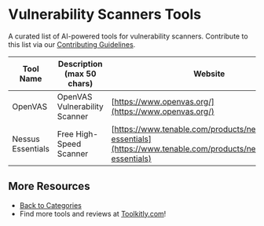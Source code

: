# Vulnerability Scanners Tools

A curated list of AI-powered tools for vulnerability scanners. Contribute to this list via our [Contributing Guidelines](https://github.com/ToolkitlyAI/awesome-ai-tools/blob/master/CONTRIBUTING.md).

| Tool Name | Description (max 50 chars) | Website |
|-----------|----------------------------|---------|
| OpenVAS | OpenVAS Vulnerability Scanner | [https://www.openvas.org/](https://www.openvas.org/) |
| Nessus Essentials | Free High-Speed Scanner | [https://www.tenable.com/products/nessus/nessus-essentials](https://www.tenable.com/products/nessus/nessus-essentials) |

## More Resources
- [Back to Categories](https://github.com/ToolkitlyAI/awesome-ai-tools/blob/master/README.md)
- Find more tools and reviews at [Toolkitly.com](https://toolkitly.com)!
